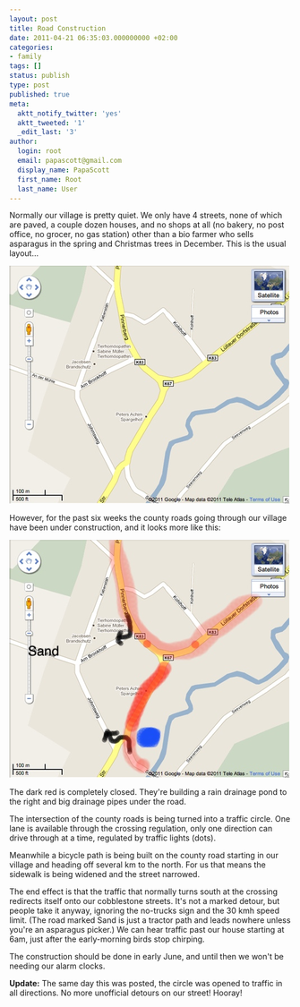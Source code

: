 ```yaml
---
layout: post
title: Road Construction
date: 2011-04-21 06:35:03.000000000 +02:00
categories:
- family
tags: []
status: publish
type: post
published: true
meta:
  aktt_notify_twitter: 'yes'
  aktt_tweeted: '1'
  _edit_last: '3'
author:
  login: root
  email: papascott@gmail.com
  display_name: PapaScott
  first_name: Root
  last_name: User
---
```

<p>Normally our village is pretty quiet. We only have 4 streets, none of which are paved, a couple dozen houses, and no shops at all (no bakery, no post office, no grocer, no gas station) other than a bio farmer who sells asparagus in the spring and Christmas trees in December. This is the usual layout...</p>
<p><img src="/wordpress/wp-content/uploads/2011/04/gmap-luellau.jpg" alt="Gmap luellau" border="0" width="500" height="425" /></p>
<p>However, for the past six weeks the county roads going through our village have been under construction, and it looks more like this:</p>
<p><img src="/wordpress/wp-content/uploads/2011/04/gmap-luellau-baustelle.jpg" alt="Gmap luellau baustelle" border="0" width="500" height="425" /></p>
<p>The dark red is completely closed. They're building a rain drainage pond to the right and big drainage pipes under the road.</p>
<p>The intersection of the county roads is being turned into a traffic circle. One lane is available through the crossing regulation, only one direction can drive through at a time, regulated by traffic lights (dots).</p>
<p>Meanwhile a bicycle path is being built on the county road starting in our village and heading off several km to the north. For us that means the sidewalk is being widened and the street narrowed.</p>
<p>The end effect is that the traffic that normally turns south at the crossing redirects itself onto our cobblestone streets. It's not a marked detour, but people take it anyway, ignoring the no-trucks sign and the 30 kmh speed limit. (The road marked Sand is just a tractor path and leads nowhere unless you're an asparagus picker.) We can hear traffic past our house starting at 6am, just after the early-morning birds stop chirping.</p>
<p>The construction should be done in early June, and until then we won't be needing our alarm clocks.</p>
<p><strong>Update:</strong> The same day this was posted, the circle was opened to traffic in all directions. No more unofficial detours on our street! Hooray! </p>
